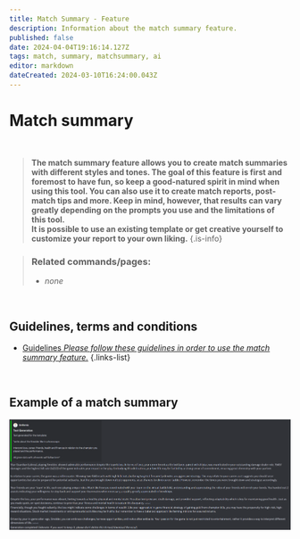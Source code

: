 ```yaml
---
title: Match Summary - Feature
description: Information about the match summary feature.
published: false
date: 2024-04-04T19:16:14.127Z
tags: match, summary, matchsummary, ai
editor: markdown
dateCreated: 2024-03-10T16:24:00.043Z
---
```


# Match summary

<br> 

>**The match summary feature allows you to create match summaries with different styles and tones. The goal of this feature is first and foremost to have fun, so keep a good-natured spirit in mind when using this tool. You can also use it to create match reports, post-match tips and more. Keep in mind, however, that results can vary greatly depending on the prompts you use and the limitations of this tool. <br>
It is possible to use an existing template or get creative yourself to customize your report to your own liking.** 
>{.is-info}

> ### Related commands/pages:
>- *none*

<br>

## Guidelines, terms and conditions
- [<i class="mdi mdi-shield-check"></i> Guidelines *Please follow these guidelines in order to use the match summary feature.*](/en/features/matchSummary/rules)
{.links-list}

<br>

## Example of a match summary

![](/en_/en_matchsummary_example_1.png)